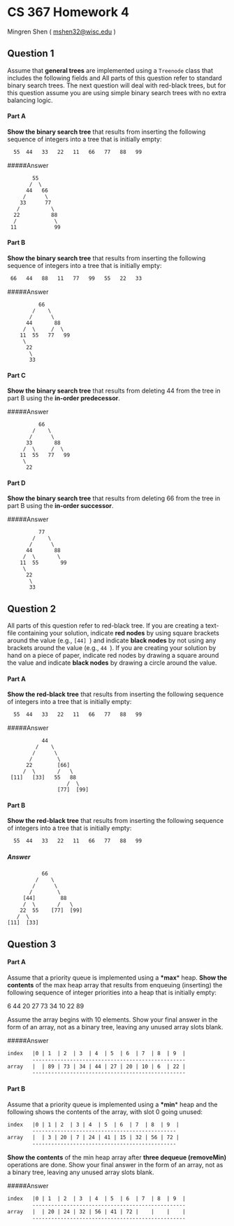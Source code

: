 

# CS 367 Homework 4

Mingren Shen ( mshen32@wisc.edu )

## Question 1

Assume that **general trees** are implemented using a `Treenode` class that includes the following fields and All parts of this question refer to standard binary search trees. The next question will deal with red-black trees, but for this question assume you are using simple binary search trees with no extra balancing logic.

#### Part A

**Show the binary search tree** that results from inserting the following sequence of integers into a tree that is initially empty: 

```bash
  55  44   33   22   11   66   77   88   99
```

#####Answer

```tiki wiki
        55
       /  \
      44   66
     /      \
    33      77
   /          \
  22          88
  /            \
 11            99
```



#### Part B

**Show the binary search tree** that results from inserting the following sequence of integers into a tree that is initially empty:

```bash
 66   44   88   11   77   99   55   22   33
```

#####Answer

```tiki wiki
          66
        /    \
       /      \
      44       88
     /  \     /  \
    11  55   77   99
     \
      22
       \
       33
```



 #### Part C

**Show the binary search tree** that results from deleting 44 from the tree in part B using the **in-order predecessor**.

#####Answer

```tiki wiki
          66
        /    \
       /      \
      33       88
     /  \     /  \
    11  55   77   99
     \
      22
```



#### Part D

**Show the binary search tree** that results from deleting 66 from the tree in part B using the **in-order successor**.

#####Answer

```tiki wiki
          77
        /    \
       /      \
      44       88
     /  \       \
    11  55       99
     \
      22
       \
       33
```



## Question 2

All parts of this question refer to red-black tree. If you are creating a text-file containing your solution, indicate **red nodes** by using square brackets around the value (e.g., `[44] `) and indicate **black nodes** by not using any brackets around the value (e.g., `44 `). If you are creating your solution by hand on a piece of paper, indicate red nodes by drawing a square around the value and indicate **black nodes** by drawing a circle around the value.

#### Part A

**Show the red-black tree** that results from inserting the following sequence of integers into a tree that is initially empty:

```bash
  55  44   33   22   11   66   77   88   99
```

#####Answer

```tiki wiki
           44
         /    \
        /      \	
       /        \
      22        [66]
     /  \       /   \
 [11]   [33]   55   88
                   /  \
                [77]  [99]
```

 

#### Part B

**Show the red-black tree** that results from inserting the following sequence of integers into a tree that is initially empty:

```bash
  55  44   33   22   11   66   77   88   99
```

##### Answer

```tiki wiki
           66
         /    \
        /      \	
       /        \
     [44]        88
     /  \       /   \
    22  55    [77]  [99]
   /  \
[11]  [33]           
```

 

## Question 3

#### Part A

Assume that a priority queue is implemented using a **\*max*** heap. **Show the contents** of the max heap array that results from enqueuing (inserting) the following sequence of integer priorities into a heap that is initially empty:

  6   44   20   27   73   34   10   22   89

Assume the array begins with 10 elements. Show your final answer in the form of an array, not as a binary tree, leaving any unused array slots blank.

#####Answer

```markdown
index   |0 | 1  | 2  | 3  | 4  | 5  | 6  | 7  | 8  | 9  |
        -------------------------------------------------
array   |  | 89 | 73 | 34 | 44 | 27 | 20 | 10 | 6  | 22 |
        -------------------------------------------------
```



#### Part B

Assume that a priority queue is implemented using a **\*min*** heap and the following shows the contents of the array, with slot 0 going unused:

```markdown
index   |0 | 1 | 2  | 3 | 4  | 5  | 6  | 7  | 8  | 9  |
        ----------------------------------------------
array   |  | 3 | 20 | 7 | 24 | 41 | 15 | 32 | 56 | 72 |
        ----------------------------------------------
```

**Show the contents** of the min heap array after **three dequeue (removeMin)** operations are done. Show your final answer in the form of an array, not as a binary tree, leaving any unused array slots blank.

#####Answer

```markdown
index   |0 | 1  | 2  | 3  | 4  | 5  | 6  | 7  | 8  | 9  |
        -------------------------------------------------
array   |  | 20 | 24 | 32 | 56 | 41 | 72 |    |    |    |
        -------------------------------------------------
```

